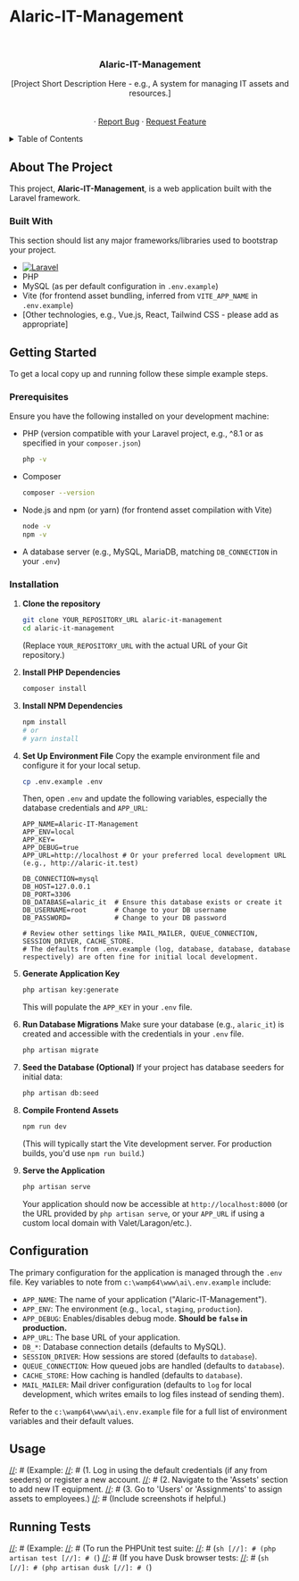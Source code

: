 # Alaric-IT-Management

<!-- PROJECT SHIELDS -->
<!--
[![Contributors][contributors-shield]][contributors-url]
[![Forks][forks-shield]][forks-url]
[![Stargazers][stars-shield]][stars-url]
[![Issues][issues-shield]][issues-url]
[![MIT License][license-shield]][license-url]
[![LinkedIn][linkedin-shield]][linkedin-url]
-->

<!-- PROJECT LOGO -->
<br />
<div align="center">
  <!-- <a href="YOUR_PROJECT_LINK">
    <img src="images/logo.png" alt="Logo" width="80" height="80">
  </a> -->

  <h3 align="center">Alaric-IT-Management</h3>

  <p align="center">
    [Project Short Description Here - e.g., A system for managing IT assets and resources.]
    <br />
    <!-- <a href="YOUR_PROJECT_DOCS_LINK"><strong>Explore the docs »</strong></a> -->
    <br />
    <br />
    <!-- <a href="YOUR_PROJECT_DEMO_LINK">View Demo</a> -->
    ·
    <a href="YOUR_PROJECT_REPO_LINK/issues">Report Bug</a>
    ·
    <a href="YOUR_PROJECT_REPO_LINK/issues">Request Feature</a>
  </p>
</div>

<!-- TABLE OF CONTENTS -->
<details>
  <summary>Table of Contents</summary>
  <ol>
    <li>
      <a href="#about-the-project">About The Project</a>
      <ul>
        <li><a href="#built-with">Built With</a></li>
      </ul>
    </li>
    <li>
      <a href="#getting-started">Getting Started</a>
      <ul>
        <li><a href="#prerequisites">Prerequisites</a></li>
        <li><a href="#installation">Installation</a></li>
      </ul>
    </li>
    <li><a href="#configuration">Configuration</a></li>
    <li><a href="#usage">Usage</a></li>
    <li><a href="#running-tests">Running Tests</a></li>
    <!-- <li><a href="#roadmap">Roadmap</a></li> -->
    <!-- <li><a href="#contributing">Contributing</a></li> -->
    <!-- <li><a href="#license">License</a></li> -->
    <!-- <li><a href="#contact">Contact</a></li> -->
    <!-- <li><a href="#acknowledgments">Acknowledgments</a></li> -->
  </ol>
</details>

<!-- ABOUT THE PROJECT -->
## About The Project

[//]: # (Describe your project here. What problem does it solve? Who is it for?)
[//]: # (Example: Alaric-IT-Management is a comprehensive solution for managing IT assets, user assignments, and maintenance schedules within an organization.)

This project, **Alaric-IT-Management**, is a web application built with the Laravel framework.

### Built With

This section should list any major frameworks/libraries used to bootstrap your project.
* [![Laravel][Laravel.com]][Laravel-url]
* PHP
* MySQL (as per default configuration in `.env.example`)
* Vite (for frontend asset bundling, inferred from `VITE_APP_NAME` in `.env.example`)
* [Other technologies, e.g., Vue.js, React, Tailwind CSS - please add as appropriate]

<!-- GETTING STARTED -->
## Getting Started

To get a local copy up and running follow these simple example steps.

### Prerequisites

Ensure you have the following installed on your development machine:
* PHP (version compatible with your Laravel project, e.g., ^8.1 or as specified in your `composer.json`)
  ```sh
  php -v
  ```
* Composer
  ```sh
  composer --version
  ```
* Node.js and npm (or yarn) (for frontend asset compilation with Vite)
  ```sh
  node -v
  npm -v
  ```
* A database server (e.g., MySQL, MariaDB, matching `DB_CONNECTION` in your `.env`)

### Installation

1.  **Clone the repository**
    ```sh
    git clone YOUR_REPOSITORY_URL alaric-it-management
    cd alaric-it-management
    ```
    (Replace `YOUR_REPOSITORY_URL` with the actual URL of your Git repository.)

2.  **Install PHP Dependencies**
    ```sh
    composer install
    ```

3.  **Install NPM Dependencies**
    ```sh
    npm install
    # or
    # yarn install
    ```

4.  **Set Up Environment File**
    Copy the example environment file and configure it for your local setup.
    ```sh
    cp .env.example .env
    ```
    Then, open `.env` and update the following variables, especially the database credentials and `APP_URL`:
    ```dotenv
    APP_NAME=Alaric-IT-Management
    APP_ENV=local
    APP_KEY=
    APP_DEBUG=true
    APP_URL=http://localhost # Or your preferred local development URL (e.g., http://alaric-it.test)

    DB_CONNECTION=mysql
    DB_HOST=127.0.0.1
    DB_PORT=3306
    DB_DATABASE=alaric_it  # Ensure this database exists or create it
    DB_USERNAME=root       # Change to your DB username
    DB_PASSWORD=           # Change to your DB password

    # Review other settings like MAIL_MAILER, QUEUE_CONNECTION, SESSION_DRIVER, CACHE_STORE.
    # The defaults from .env.example (log, database, database, database respectively) are often fine for initial local development.
    ```

5.  **Generate Application Key**
    ```sh
    php artisan key:generate
    ```
    This will populate the `APP_KEY` in your `.env` file.

6.  **Run Database Migrations**
    Make sure your database (e.g., `alaric_it`) is created and accessible with the credentials in your `.env` file.
    ```sh
    php artisan migrate
    ```

7.  **Seed the Database (Optional)**
    If your project has database seeders for initial data:
    ```sh
    php artisan db:seed
    ```

8.  **Compile Frontend Assets**
    ```sh
    npm run dev
    ```
    (This will typically start the Vite development server. For production builds, you'd use `npm run build`.)

9.  **Serve the Application**
    ```sh
    php artisan serve
    ```
    Your application should now be accessible at `http://localhost:8000` (or the URL provided by `php artisan serve`, or your `APP_URL` if using a custom local domain with Valet/Laragon/etc.).

## Configuration

The primary configuration for the application is managed through the `.env` file. Key variables to note from `c:\wamp64\www\ai\.env.example` include:

*   `APP_NAME`: The name of your application ("Alaric-IT-Management").
*   `APP_ENV`: The environment (e.g., `local`, `staging`, `production`).
*   `APP_DEBUG`: Enables/disables debug mode. **Should be `false` in production.**
*   `APP_URL`: The base URL of your application.
*   `DB_*`: Database connection details (defaults to MySQL).
*   `SESSION_DRIVER`: How sessions are stored (defaults to `database`).
*   `QUEUE_CONNECTION`: How queued jobs are handled (defaults to `database`).
*   `CACHE_STORE`: How caching is handled (defaults to `database`).
*   `MAIL_MAILER`: Mail driver configuration (defaults to `log` for local development, which writes emails to log files instead of sending them).

Refer to the `c:\wamp64\www\ai\.env.example` file for a full list of environment variables and their default values.

## Usage

[//]: # (Provide instructions and examples for using your application. What are the main features? How does a user interact with them?)
[//]: # (Example:
[//]: # (1. Log in using the default credentials (if any from seeders) or register a new account.
[//]: # (2. Navigate to the 'Assets' section to add new IT equipment.
[//]: # (3. Go to 'Users' or 'Assignments' to assign assets to employees.)
[//]: # (Include screenshots if helpful.)

## Running Tests

[//]: # (Explain how to run any automated tests for this system.)
[//]: # (Example:
[//]: # (To run the PHPUnit test suite:
[//]: # (```sh
[//]: # (php artisan test
[//]: # (```)
[//]: # (If you have Dusk browser tests:
[//]: # (```sh
[//]: # (php artisan dusk
[//]: # (```)

<!-- MARKDOWN LINKS & IMAGES -->
<!-- https://www.markdownguide.org/basic-syntax/#reference-style-links -->
[contributors-shield]: https://img.shields.io/github/contributors/YOUR_USERNAME/YOUR_REPO_NAME.svg?style=for-the-badge
[contributors-url]: https://github.com/YOUR_USERNAME/YOUR_REPO_NAME/graphs/contributors
[forks-shield]: https://img.shields.io/github/forks/YOUR_USERNAME/YOUR_REPO_NAME.svg?style=for-the-badge
[forks-url]: https://github.com/YOUR_USERNAME/YOUR_REPO_NAME/network/members
[stars-shield]: https://img.shields.io/github/stars/YOUR_USERNAME/YOUR_REPO_NAME.svg?style=for-the-badge
[stars-url]: https://github.com/YOUR_USERNAME/YOUR_REPO_NAME/stargazers
[issues-shield]: https://img.shields.io/github/issues/YOUR_USERNAME/YOUR_REPO_NAME.svg?style=for-the-badge
[issues-url]: https://github.com/YOUR_USERNAME/YOUR_REPO_NAME/issues
[license-shield]: https://img.shields.io/github/license/YOUR_USERNAME/YOUR_REPO_NAME.svg?style=for-the-badge
[license-url]: https://github.com/YOUR_USERNAME/YOUR_REPO_NAME/blob/master/LICENSE.txt
[linkedin-shield]: https://img.shields.io/badge/-LinkedIn-black.svg?style=for-the-badge&logo=linkedin&colorB=555
[linkedin-url]: https://linkedin.com/in/YOUR_LINKEDIN_USERNAME
[Laravel.com]: https://img.shields.io/badge/Laravel-FF2D20?style=for-the-badge&logo=laravel&logoColor=white
[Laravel-url]: https://laravel.com